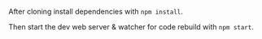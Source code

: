 After cloning install dependencies with `npm install`.

Then start the dev web server & watcher for code rebuild with `npm start`.
